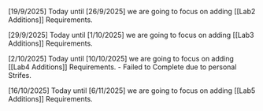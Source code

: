 [19/9/2025] Today until [26/9/2025] we are going to focus on adding [[Lab2 Additions]] Requirements.

[29/9/2025] Today until [1/10/2025] we are going to focus on adding [[Lab3 Additions]] Requirements.

[2/10/2025] Today until [10/10/2025] we are going to focus on adding [[Lab4 Additions]] Requirements. - Failed to Complete due to personal Strifes.

[16/10/2025] Today until [6/11/2025] we are going to focus on adding [[Lab5 Additions]] Requirements. 